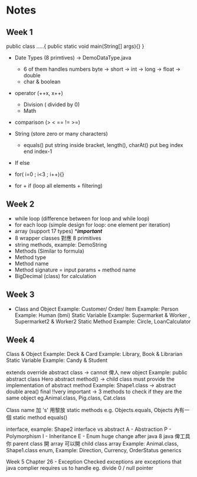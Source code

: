 # Notes
## Week 1
public class .....{
  public static void main(String[] args){}
}

- Date Types (8 primtives) -> DemoDataType.java
  - 6 of them handles numbers
    byte -> short -> int -> long -> float -> double
  - char & boolean

- operator (++x, x++)
  - Division ( divided by 0)
  - Math 
- comparison (> < == != >=)
- String (store zero or many characters)
  - equals() put string inside bracket, length(), charAt() put beg index end index-1
- If else
- for( i=0 ; i<3 ; i++){}
- for + if (loop all elements + filtering)


## Week 2
 - while loop (difference between for loop and while loop)
 - for each loop (simple design for loop: one element per iteration)
 - array (support 17 types) ****important***
 - 8 wrapper classes 對應 8 primitives
 - string methods, example: DemoString
 - Methods (Similar to formula)
 - Method type
 - Method name
 - Method signature = input params + method name
 - BigDecimal (class) for calculation


 ## Week 3
 - Class and Object Example: Customer/ Order/ Item Example: Person     
   Example: Human (bmi)
   Static Variable Example: Supermarket & Worker , Supermarket2 & Worker2
   Static Method Example: Circle, LoanCalculator
 ## Week 4
   Class & Object Example: Deck & Card Example: Library, Book & Librarian
   Static Variable Example: Candy & Student

  extends
  override
  abstract class -> cannot 俾人 new object
      Example: public abstract class Hero
  abstract method() -> child class must provide the implementation of abstract method
      Example: Shape1.class -> abstract double area()
  final
!!very important -> 3 methods to check if they are the same object
eg.Animal.class, Pig.class, Cat.class

Class name 加 's' 用黎放 static methods
e.g. Objects.equals, Objects 內有一個 static method equals()

interface, example: Shape2
interface vs abstract
A - Abstraction
P - Polymorphism
I - Inheritance
E - Enum
huge change after java 8
java 俾工具你
parent class 開 array 可以開 child class array
Example: Animal.class, Shape1.class
enum, Example: Direction, Currency, OrderStatus
generics

Week 5
Chapter 26 - Exception
    Checked exceptions are exceptions that java complier requires us to handle
    eg. divide 0 / null pointer
    